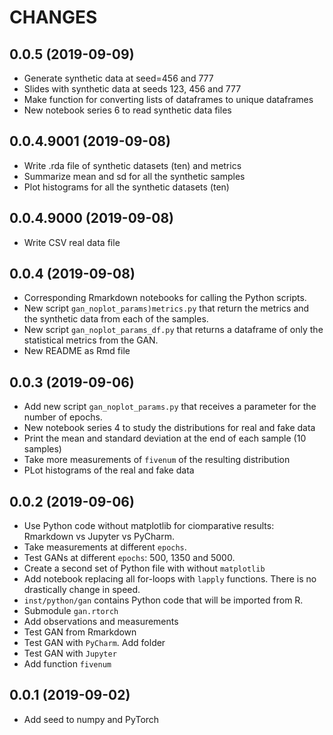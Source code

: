 # CHANGES

## 0.0.5 (2019-09-09)
* Generate synthetic data at seed=456 and 777
* Slides with synthetic data at seeds 123, 456 and 777
* Make function for converting lists of dataframes to unique dataframes
* New notebook series 6 to read synthetic data files

## 0.0.4.9001 (2019-09-08)
* Write .rda file of synthetic datasets (ten) and metrics
* Summarize mean and sd for all the synthetic samples
* Plot histograms for all the synthetic datasets (ten)

## 0.0.4.9000 (2019-09-08)
* Write CSV real data file

## 0.0.4 (2019-09-08)
* Corresponding Rmarkdown notebooks for calling the Python scripts.
* New script `gan_noplot_params)metrics.py` that return the metrics and the synthetic data from each of the samples.
* New script `gan_noplot_params_df.py` that returns a dataframe of only the statistical metrics from the GAN.
* New README as Rmd file


## 0.0.3 (2019-09-06)
* Add new script `gan_noplot_params.py` that receives a parameter for the number of epochs.
* New notebook series 4 to study the distributions for real and fake data
* Print the mean and standard deviation at the end of each sample (10 samples)
* Take more measurements of `fivenum` of the resulting distribution
* PLot histograms of the real and fake data

## 0.0.2 (2019-09-06)
* Use Python code without matplotlib for ciomparative results: Rmarkdown vs Jupyter vs PyCharm.
* Take measurements at different `epochs`.
* Test GANs at different `epochs`: 500, 1350 and 5000.
* Create a second set of Python file with without `matplotlib`
* Add notebook replacing all for-loops with `lapply` functions. There is no drastically change in speed.
* `inst/python/gan` contains Python code that will be imported from R.
* Submodule `gan.rtorch`
* Add observations and measurements
* Test GAN from Rmarkdown
* Test GAN with `PyCharm`. Add folder
* Test GAN with `Jupyter`
* Add function `fivenum`

## 0.0.1 (2019-09-02)
* Add seed to numpy and PyTorch
